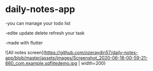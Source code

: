 # daily-notes-app

-you can manage your todo list

-edite update delete refresh your task

-made with flutter


![All notes screen](https://github.com/ozeraydin57/daily-notes-app/blob/master/assets/images/Screenshot_2020-06-18-00-59-21-660_com.example.sqflitedemo.jpg | width=200)
